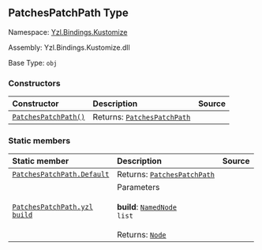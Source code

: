 ## PatchesPatchPath Type

Namespace: [Yzl.Bindings.Kustomize](http://localhost:8089/reference/yzl-bindings-kustomize)

Assembly: Yzl.Bindings.Kustomize.dll

Base Type: <code>obj</code>



### Constructors

Constructor | Description | Source
:--- | :--- | :---:
[<code><span>PatchesPatchPath<span>()</span></span></code>](#(+.ctor+)) | Returns: <code><a href="http://localhost:8089/reference/yzl-bindings-kustomize-patchespatchpath">PatchesPatchPath</a></code><br /> | &#32;


### Static members

Static member | Description | Source
:--- | :--- | :---:
[<code><span>PatchesPatchPath.Default</span></code>](#Default) | Returns: <code><a href="http://localhost:8089/reference/yzl-bindings-kustomize-patchespatchpath">PatchesPatchPath</a></code><br /> | &#32;
[<code><span>PatchesPatchPath.yzl&#32;<span>build</span></span></code>](#yzl) | Parameters<br /><br />**build**: <code><span><a href="http://localhost:8089/reference/yzl-core-yzl-namednode">NamedNode</a>&#32;list</span></code><br /><br />Returns: <code><a href="http://localhost:8089/reference/yzl-core-yzl-node">Node</a></code><br /> | &#32;



